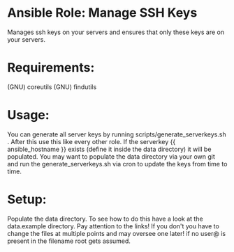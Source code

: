 Ansible Role: Manage SSH Keys
=============================

Manages ssh keys on your servers and ensures that only these keys are on your servers.

Requirements:
=============

(GNU) coreutils
(GNU) findutils

Usage:
======

You can generate all server keys by running scripts/generate_serverkeys.sh . After this use this like every other role. If the serverkey {{ ansible_hostname }} exists (define it inside the data directory) it will be populated. You may want to populate the data directory via your own git and run the generate_serverkeys.sh via cron to update the keys from time to time.


Setup:
======

Populate the data directory. To see how to do this have a look at the data.example directory. Pay attention to the links! If you don't you have to change the files at multiple points and may oversee one later! if no user@ is present in the filename root gets assumed. 

